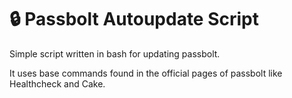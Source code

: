 # 🔒 Passbolt Autoupdate Script
Simple script written in bash for updating passbolt.

It uses base commands found in the official pages of passbolt like Healthcheck and Cake.
